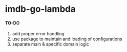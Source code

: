 # imdb-go-lambda

#### TO-DO
1. add proper error handling
2. use package to maintain and loading of configurations
3. separate main & specific domain logic